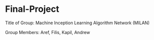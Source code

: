 # Final-Project

Title of Group: Machine Inception Learning Algorithm Network (MILAN) 

Group Members: Aref, Filis, Kapil, Andrew
